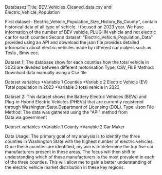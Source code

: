 Databasez Title: BEV_Vehicles_Cleaned_data.csv and Electric_Vehicle_Population

First dataset : Electric_Vehicle_Population_Size_History_By_County",  contain historical data of all type of vehicle. i focused on 2023 year. We have information of the number of BEV vehicle, PLUG-IN vehicle and not electric car for each counties
Second dataset: "Electric_Vehicle_Population_Data" provided using an API and download the json file provides detailed information about electric vehicles made by different car makers such as Tesla , Bmw ecc.

Dataset 1:
The database show for each counties how the total vehicle in 2023 are diveded between different motorisation
Type: CSV_FILE
Method: Download data manually using a Csv file

Dataset variables
*Variable 1 Counties
*Variable 2 Electric Vehicle (EV) Total population in 2023
*Variable 3 total vehicle in 2023

Dataset 2:
This dataset shows the Battery Electric Vehicles (BEVs) and Plug-in Hybrid Electric Vehicles (PHEVs) that are currently registered through Washington State Department of Licensing (DOL).
Type: Json File
Method: The data was gathered using the "API" method from Data.wa.government

Dataset variables
*Variable 1 County
*Variable 2 Car Maker


Data Usage:
The primary goal of my analysis is to identify the three counties in Washington State with the highest number of electric vehicles. 
Once these counties are identified, my aim is to determine the top five car manufacturers present in these areas. 
The focus will then shift to understanding which of these manufacturers is the most prevalent in each of the three counties. 
This will allow me to gain a better understanding of the electric vehicle market distribution in these key regions.





